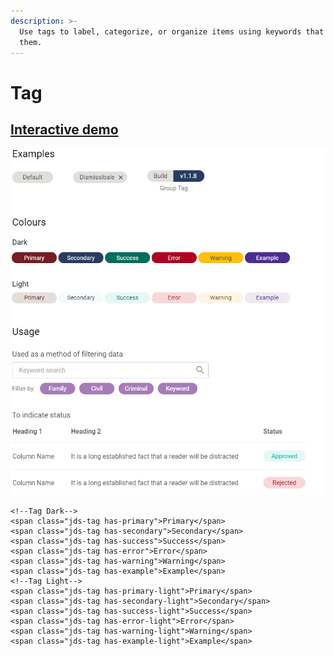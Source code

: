 ```yaml
---
description: >-
  Use tags to label, categorize, or organize items using keywords that describe
  them.
---
```


# Tag

## [Interactive demo](http://cloud.crimsonlogic.com/2021/website/jds/v1/components.html#tag-wrapper)

![](../.gitbook/assets/image%20%2828%29.png)

```text
<!--Tag Dark-->
<span class="jds-tag has-primary">Primary</span> 
<span class="jds-tag has-secondary">Secondary</span> 
<span class="jds-tag has-success">Success</span> 
<span class="jds-tag has-error">Error</span> 
<span class="jds-tag has-warning">Warning</span> 
<span class="jds-tag has-example">Example</span>
<!--Tag Light-->
<span class="jds-tag has-primary-light">Primary</span>
<span class="jds-tag has-secondary-light">Secondary</span>
<span class="jds-tag has-success-light">Success</span> 
<span class="jds-tag has-error-light">Error</span> 
<span class="jds-tag has-warning-light">Warning</span>
<span class="jds-tag has-example-light">Example</span>
```

